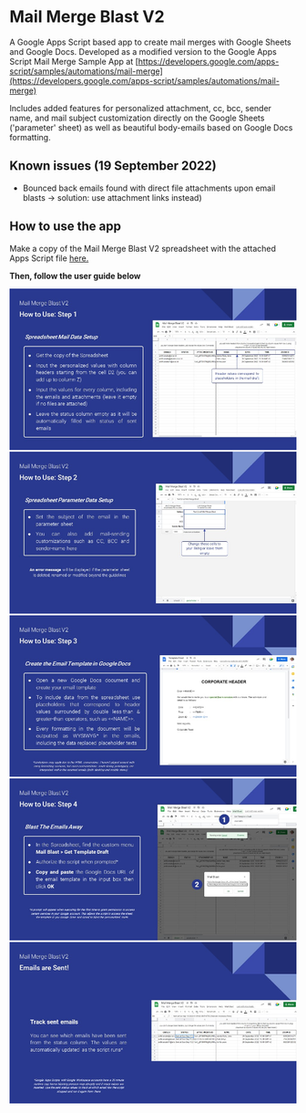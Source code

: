 # Mail Merge Blast V2

A Google Apps Script based app to create mail merges with Google Sheets and Google Docs. Developed as a modified version to the Google Apps Script Mail Merge Sample App at 
[https://developers.google.com/apps-script/samples/automations/mail-merge](https://developers.google.com/apps-script/samples/automations/mail-merge)

Includes added features for personalized attachment, cc, bcc, sender name, and mail subject customization 
directly on the Google Sheets ('parameter' sheet) as well as beautiful body-emails based on Google Docs formatting.

## Known issues (19 September 2022)

- Bounced back emails found with direct file attachments upon email blasts -> solution: use attachment links instead)

## How to use the app

Make a copy of the Mail Merge Blast V2 spreadsheet with the attached Apps Script file [here.](https://docs.google.com/spreadsheets/u/3/d/1-ia3zmP5qjtN8YTGbT7ilKQYPlW1qloO4ShR3PahiHg/copy)

**Then, follow the user guide below**

![Slide4](https://github.com/ardhiarsala/Mail-Merge-Blast-V2/blob/main/Slide4.JPG)
![Slide5](https://github.com/ardhiarsala/Mail-Merge-Blast-V2/blob/main/Slide5.JPG)
![Slide6](https://github.com/ardhiarsala/Mail-Merge-Blast-V2/blob/main/Slide6.JPG)
![Slide7](https://github.com/ardhiarsala/Mail-Merge-Blast-V2/blob/main/Slide7.JPG)
![Slide8](https://github.com/ardhiarsala/Mail-Merge-Blast-V2/blob/main/Slide9.JPG)







